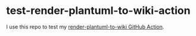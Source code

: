 # test-render-plantuml-to-wiki-action
I use this repo to test my [render-plantuml-to-wiki GitHub Action](https://github.com/frederikheld/render-plantuml-to-wiki-action).
